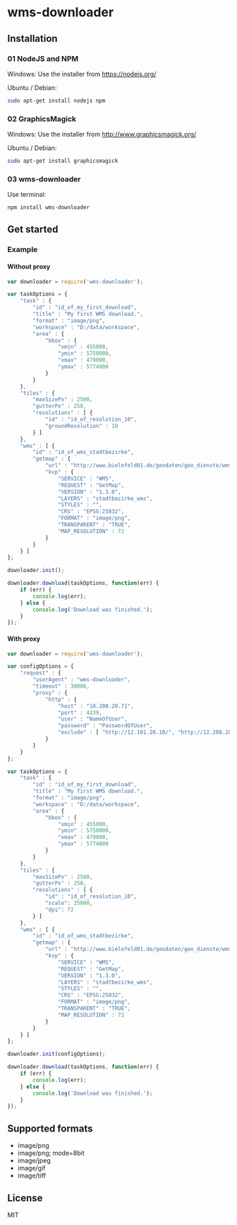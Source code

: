 # wms-downloader

## Installation

### 01 NodeJS and NPM

Windows: 
Use the installer from https://nodejs.org/

Ubuntu / Debian:
```sh
sudo apt-get install nodejs npm
```

### 02 GraphicsMagick

Windows: 
Use the installer from http://www.graphicsmagick.org/

Ubuntu / Debian:
```sh
sudo apt-get install graphicsmagick
```


### 03 wms-downloader
Use terminal:
```sh
npm install wms-downloader
```


## Get started

### Example

#### Without proxy
```js
var downloader = require('wms-downloader');

var taskOptions = {
	"task" : {
		"id" : "id_of_my_first_download",
		"title" : "My first WMS download.",
		"format" : "image/png",
		"workspace" : "D:/data/workspace",
		"area" : {
			"bbox" : {
				"xmin" : 455000,
				"ymin" : 5750000,
				"xmax" : 479000,
				"ymax" : 5774000
			}
		}
	},
	"tiles" : {
		"maxSizePx" : 2500,
		"gutterPx" : 250,
		"resolutions" : [ {
			"id" : "id_of_resolution_10",
			"groundResolution" : 10
		} ]
	},
	"wms" : [ {
		"id" : "id_of_wms_stadtbezirke",
		"getmap" : {
			"url" : "http://www.bielefeld01.de/geodaten/geo_dienste/wms.php?url=gebietsgliederung_wms_stadtbezirke_641&",
			"kvp" : {
				"SERVICE" : "WMS",
				"REQUEST" : "GetMap",
				"VERSION" : "1.3.0",
				"LAYERS" : "stadtbezirke_wms",
				"STYLES" : "",
				"CRS" : "EPSG:25832",
				"FORMAT" : "image/png",
				"TRANSPARENT" : "TRUE",
				"MAP_RESOLUTION" : 72
			}
		}
	} ]
};

downloader.init();

downloader.download(taskOptions, function(err) {
	if (err) {
		console.log(err);
	} else {
		console.log('Download was finished.');
	}
});
```

#### With proxy
```js
var downloader = require('wms-downloader');

var configOptions = {
	"request" : {
		"userAgent" : "wms-downloader",
		"timeout" : 30000,
		"proxy" : {
			"http" : {
				"host" : "10.208.20.71",
				"port" : 4239,
				"user" : "NameOfUser",
				"password" : "PasswordOfUser",
				"exclude" : [ "http://12.101.20.18/", "http://12.208.28.48/" ]
			}
		}
	}
};

var taskOptions = {
	"task" : {
		"id" : "id_of_my_first_download",
		"title" : "My first WMS download.",
		"format" : "image/png",
		"workspace" : "D:/data/workspace",
		"area" : {
			"bbox" : {
				"xmin" : 455000,
				"ymin" : 5750000,
				"xmax" : 479000,
				"ymax" : 5774000
			}
		}
	},
	"tiles" : {
		"maxSizePx" : 2500,
		"gutterPx" : 250,
		"resolutions" : [ {
			"id" : "id_of_resolution_10",
			"scale": 25000,
            "dpi": 72
		} ]
	},
	"wms" : [ {
		"id" : "id_of_wms_stadtbezirke",
		"getmap" : {
			"url" : "http://www.bielefeld01.de/geodaten/geo_dienste/wms.php?url=gebietsgliederung_wms_stadtbezirke_641&",
			"kvp" : {
				"SERVICE" : "WMS",
				"REQUEST" : "GetMap",
				"VERSION" : "1.3.0",
				"LAYERS" : "stadtbezirke_wms",
				"STYLES" : "",
				"CRS" : "EPSG:25832",
				"FORMAT" : "image/png",
				"TRANSPARENT" : "TRUE",
				"MAP_RESOLUTION" : 72
			}
		}
	} ]
};

downloader.init(configOptions);

downloader.download(taskOptions, function(err) {
	if (err) {
		console.log(err);
	} else {
		console.log('Download was finished.');
	}
});
```

## Supported formats

  - image/png
  - image/png; mode=8bit
  - image/jpeg
  - image/gif
  - image/tiff


License
----

MIT
